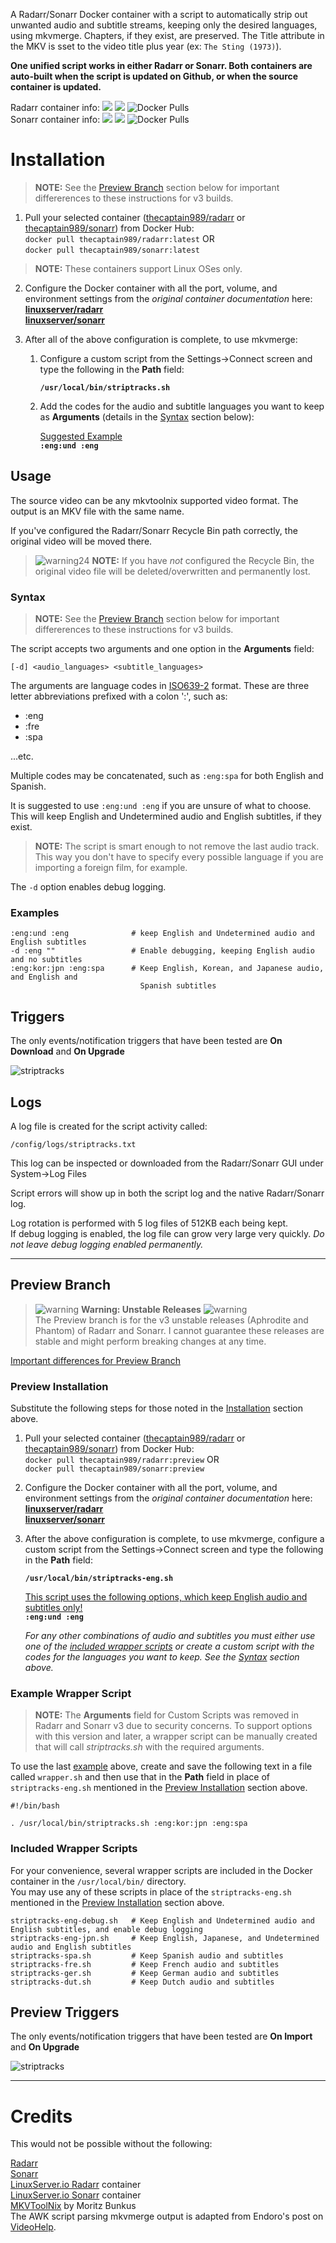 A Radarr/Sonarr Docker container with a script to automatically strip out unwanted audio and subtitle streams, keeping only the desired languages, using mkvmerge. Chapters, if they exist, are preserved. The Title attribute in the MKV is sset to the video title plus year (ex: `The Sting (1973)`).

**One unified script works in either Radarr or Sonarr.  Both containers are auto-built when the script is updated on Github, or when the source container is updated.**

Radarr container info:
[![](https://images.microbadger.com/badges/image/thecaptain989/radarr.svg)](https://microbadger.com/images/thecaptain989/radarr "Get your own image badge on microbadger.com")
[![](https://images.microbadger.com/badges/version/thecaptain989/radarr.svg)](https://microbadger.com/images/thecaptain989/radarr "Get your own version badge on microbadger.com")
![Docker Pulls](https://img.shields.io/docker/pulls/thecaptain989/radarr "Radarr Container Pulls")   
Sonarr container info:
[![](https://images.microbadger.com/badges/image/thecaptain989/sonarr.svg)](https://microbadger.com/images/thecaptain989/sonarr "Get your own image badge on microbadger.com")
[![](https://images.microbadger.com/badges/version/thecaptain989/sonarr.svg)](https://microbadger.com/images/thecaptain989/sonarr "Get your own version badge on microbadger.com")
![Docker Pulls](https://img.shields.io/docker/pulls/thecaptain989/sonarr "Sonarr Container Pulls")

# Installation
>**NOTE:** See the [Preview Branch](./README.md#preview-branch) section below for important differerences to these instructions for v3 builds.   

1. Pull your selected container ([thecaptain989/radarr](https://hub.docker.com/r/thecaptain989/radarr "TheCaptain989's Radarr container") or [thecaptain989/sonarr](https://hub.docker.com/r/thecaptain989/sonarr "TheCaptain989's Sonarr container")) from Docker Hub:  
  `docker pull thecaptain989/radarr:latest`   OR  
  `docker pull thecaptain989/sonarr:latest`   

>**NOTE:** These containers support Linux OSes only.

2. Configure the Docker container with all the port, volume, and environment settings from the *original container documentation* here:  
   **[linuxserver/radarr](https://hub.docker.com/r/linuxserver/radarr "Docker container")**  
   **[linuxserver/sonarr](https://hub.docker.com/r/linuxserver/sonarr "Docker container")**

3. After all of the above configuration is complete, to use mkvmerge:  
   1. Configure a custom script from the Settings->Connect screen and type the following in the **Path** field:  

      **`/usr/local/bin/striptracks.sh`**  

   
   2. Add the codes for the audio and subtitle languages you want to keep as **Arguments** (details in the [Syntax](./README.md#syntax) section below):

      <ins>Suggested Example</ins>  
      **`:eng:und :eng`**

## Usage
The source video can be any mkvtoolnix supported video format. The output is an MKV file with the same name.

If you've configured the Radarr/Sonarr Recycle Bin path correctly, the original video will be moved there.  
>![warning24] **NOTE:** If you have *not* configured the Recycle Bin, the original video file will be deleted/overwritten and permanently lost.

### Syntax
>**NOTE:** See the [Preview Branch](./README.md#preview-branch) section below for important differerences to these instructions for v3 builds.   

The script accepts two arguments and one option in the **Arguments** field:

`[-d] <audio_languages> <subtitle_languages>`

The arguments are language codes in [ISO639-2](https://en.wikipedia.org/wiki/List_of_ISO_639-2_codes "List of ISO 639-2 codes") format. These are three letter abbreviations prefixed with a colon ':', such as:

* :eng
* :fre
* :spa

...etc.  

Multiple codes may be concatenated, such as `:eng:spa` for both English and Spanish.  

It is suggested to use `:eng:und :eng` if you are unsure of what to choose. This will keep English and Undetermined audio and English subtitles, if they exist.
>**NOTE:** The script is smart enough to not remove the last audio track. This way you don't have to specify every possible language if you are importing a foreign film, for example.

The `-d` option enables debug logging.

### Examples
```
:eng:und :eng              # keep English and Undetermined audio and English subtitles
-d :eng ""                 # Enable debugging, keeping English audio and no subtitles
:eng:kor:jpn :eng:spa      # Keep English, Korean, and Japanese audio, and English and 
                             Spanish subtitles
```

## Triggers
The only events/notification triggers that have been tested are **On Download** and **On Upgrade**

![striptracks](https://raw.githubusercontent.com/TheCaptain989/radarr-striptracks/master/images/striptracks.png "Radarr/Sonarr custom script settings")


## Logs
A log file is created for the script activity called:

`/config/logs/striptracks.txt`

This log can be inspected or downloaded from the Radarr/Sonarr GUI under System->Log Files

Script errors will show up in both the script log and the native Radarr/Sonarr log.

Log rotation is performed with 5 log files of 512KB each being kept.  
If debug logging is enabled, the log file can grow very large very quickly.  *Do not leave debug logging enabled permanently.*

___

## Preview Branch
>![warning] **Warning: Unstable Releases** ![warning]   
>The Preview branch is for the v3 unstable releases (Aphrodite and Phantom) of Radarr and Sonarr. I cannot guarantee these releases are stable and might perform breaking changes at any time.   

<ins>Important differences for Preview Branch</ins>   
### Preview Installation
Substitute the following steps for those noted in the [Installation](./README.md#installation) section above.
1. Pull your selected container ([thecaptain989/radarr](https://hub.docker.com/r/thecaptain989/radarr "TheCaptain989's Radarr container") or [thecaptain989/sonarr](https://hub.docker.com/r/thecaptain989/sonarr "TheCaptain989's Sonarr container")) from Docker Hub:  
  `docker pull thecaptain989/radarr:preview`  OR  
  `docker pull thecaptain989/sonarr:preview`

2. Configure the Docker container with all the port, volume, and environment settings from the *original container documentation* here:  
   **[linuxserver/radarr](https://hub.docker.com/r/linuxserver/radarr "Docker container")**  
   **[linuxserver/sonarr](https://hub.docker.com/r/linuxserver/sonarr "Docker container")**

3. After the above configuration is complete, to use mkvmerge, configure a custom script from the Settings->Connect screen and type the following in the **Path** field:  

      **`/usr/local/bin/striptracks-eng.sh`**  

      <ins>This script uses the following options, which keep English audio and subtitles only!</ins>  
      **`:eng:und :eng`**

      *For any other combinations of audio and subtitles you must either use one of the [included wrapper scripts](./README.md#included-wrapper-scripts) or create a custom script with the codes for the languages you want to keep.  See the [Syntax](./README.md#syntax) section above.*

### Example Wrapper Script
>**NOTE:** The **Arguments** field for Custom Scripts was removed in Radarr and Sonarr v3 due to security concerns. To support options with this version and later, a wrapper script can be manually created that will call *striptracks.sh* with the required arguments.

To use the last [example](./README.md#examples) above, create and save the following text in a file called `wrapper.sh` and then use that in the **Path** field in place of `striptracks-eng.sh` mentioned in the [Preview Installation](./README.md#preview-installation) section above.
```
#!/bin/bash

. /usr/local/bin/striptracks.sh :eng:kor:jpn :eng:spa
```

### Included Wrapper Scripts
For your convenience, several wrapper scripts are included in the Docker container in the `/usr/local/bin/` directory.  
You may use any of these scripts in place of the `striptracks-eng.sh` mentioned in the [Preview Installation](./README.md#preview-installation) section above.

```
striptracks-eng-debug.sh   # Keep English and Undetermined audio and English subtitles, and enable debug logging
striptracks-eng-jpn.sh     # Keep English, Japanese, and Undetermined audio and English subtitles
striptracks-spa.sh         # Keep Spanish audio and subtitles
striptracks-fre.sh         # Keep French audio and subtitles
striptracks-ger.sh         # Keep German audio and subtitles
striptracks-dut.sh         # Keep Dutch audio and subtitles
```

## Preview Triggers
The only events/notification triggers that have been tested are **On Import** and **On Upgrade**

![striptracks](https://raw.githubusercontent.com/TheCaptain989/radarr-striptracks/preview/images/striptracks-v3.png "Radarr/Sonarr custom script settings")

___

# Credits

This would not be possible without the following:

[Radarr](http://radarr.video/ "Radarr homepage")  
[Sonarr](http://sonarr.tv/ "Sonarr homepage")  
[LinuxServer.io Radarr](https://hub.docker.com/r/linuxserver/radarr "Docker container") container  
[LinuxServer.io Sonarr](https://hub.docker.com/r/linuxserver/sonarr "Docker container") container  
[MKVToolNix](https://mkvtoolnix.download/ "MKVToolNix homepage") by Moritz Bunkus  
The AWK script parsing mkvmerge output is adapted from Endoro's post on [VideoHelp](https://forum.videohelp.com/threads/343271-BULK-remove-non-English-tracks-from-MKV-container#post2292889).

[warning]: http://files.softicons.com/download/application-icons/32x32-free-design-icons-by-aha-soft/png/32/Warning.png "Warning"
[warning24]: http://files.softicons.com/download/toolbar-icons/24x24-free-pixel-icons-by-aha-soft/png/24x24/Warning.png "Warning"
